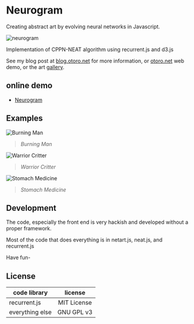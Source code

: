 
# Neurogram

Creating abstract art by evolving neural networks in Javascript.

![neurogram](https://raw.githubusercontent.com/hardmaru/neurogram/master/img/baby_face_gui.png)

Implementation of CPPN-NEAT algorithm using recurrent.js and d3.js

See my blog post at [blog.otoro.net](http://blog.otoro.net/2015/07/31/neurogram/) for more information, or [otoro.net](http://otoro.net/neurogram/?gallery=0) web demo, or the art [gallery](http://otoro.net/gallery/).

## online demo
- [Neurogram](http://otoro.net/neurogram/)

## Examples

![Burning Man](https://raw.githubusercontent.com/hardmaru/neurogram/master/img/burning_man.png)
> *Burning Man*

![Warrior Critter](https://raw.githubusercontent.com/hardmaru/neurogram/master/img/red_critter.png)

> *Warrior Critter*

![Stomach Medicine](https://raw.githubusercontent.com/hardmaru/neurogram/master/img/stomach_medicine.png)

> *Stomach Medicine*


## Development

The code, especially the front end is very hackish and developed without a proper framework.

Most of the code that does everything is in netart.js, neat.js, and recurrent.js

Have fun-

## License

| code library    | license        |
| --------------- |:--------------:|
| recurrent.js    | MIT License    |
| everything else | GNU GPL v3     |

